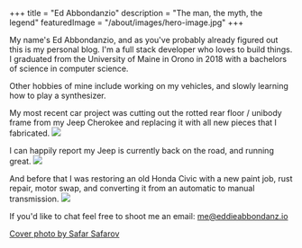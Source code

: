 +++
title = "Ed Abbondanzio"
description = "The man, the myth, the legend"
featuredImage = "/about/images/hero-image.jpg"
+++

My name's Ed Abbondanzio, and as you've probably already figured out this is my personal blog. I'm a full stack developer who loves to build things. I graduated from the University of Maine in Orono in 2018 with a bachelors of science in computer science.

Other hobbies of mine include working on my vehicles, and slowly learning how to play a synthesizer.

My most recent car project was cutting out the rotted rear floor / unibody frame from my Jeep Cherokee and replacing it with all new pieces that I fabricated.
![](images/cut-up-jeep.jpg)

I can happily report my Jeep is currently back on the road, and running great.
![](images/done-jeep.jpg)

And before that I was restoring an old Honda Civic with a new paint job, rust repair, motor swap, and converting it from an automatic to manual transmission.
![](images/civic.jpg)

If you'd like to chat feel free to shoot me an email: me@eddieabbondanz.io

[Cover photo by Safar Safarov](https://unsplash.com/photos/LKsHwgzyk7c)

